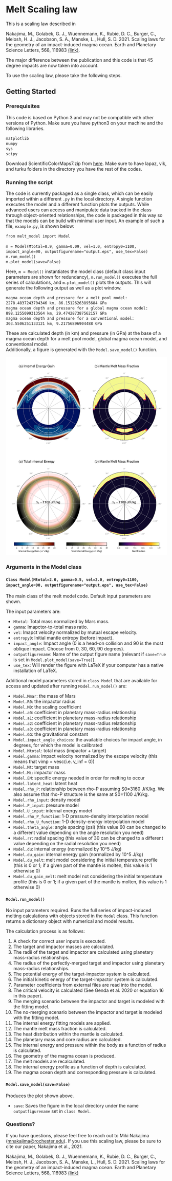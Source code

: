 # Melt Scaling law 

This is a scaling law described in 

Nakajima, M., Golabek, G. J., Wuennemann, K., Rubie, D. C., Burger, C., Melosh, H. J., Jacobson, S. A., Manske, L., Hull, S. D. 2021. Scaling laws for the geometry of an impact-induced magma ocean. Earth and Planetary Science Letters, 568, 116983 [(link)](https://www.sciencedirect.com/science/article/pii/S0012821X21002429).

The major difference between the publication and this code is that 45 degree impacts are now taken into account.

To use the scaling law, please take the following steps.

## Getting Started


### Prerequisites

This code is based on Python 3 and may not be compatible with other versions of Python. Make sure you have python3 on your machine and the following libraries.

```
matplotlib
numpy
sys
scipy

```

Download ScientificColorMaps7.zip from [here](https://zenodo.org/record/5501399#.YlSGbzfMIqs). Make sure to have lapaz, vik, and turku folders in the directory you have the rest of the codes.


### Running the script

The code is currently packaged as a single class, which can be easily imported within a different `.py` in the local directory.
A single function executes the model and a different function plots the outputs. While advanced users can access and manipulate data tracked in the class through object-oriented relationships, the code is packaged in this way so that the models can be build with minimal user input.
An example of such a file, `example.py`, is shown below:

```
from melt_model import Model

m = Model(Mtotal=8.9, gamma=0.09, vel=1.0, entropy0=1100, impact_angle=90, outputfigurename="output.eps", use_tex=False)
m.run_model()
m.plot_model(save=False)
```

Here, `m = Model()` instantiates the model class (default class input parameters are shown for redundancy), `m.run_model()` executes the full series of calculations, and `m.plot_model()` plots the outputs.
This will generate the following output as well as a plot window.

```
magma ocean depth and pressure for a melt pool model: 2278.4837243704346 km, 86.15126263895684 GPa
magma ocean depth and pressure for a global magma ocean model: 898.1255099313564 km, 29.474287387562157 GPa
magma ocean depth and pressure for a conventional model: 303.5506251133121 km, 9.21756896904488 GPa
```

These are calculated depth (in km) and pressure (in GPa) at the base of a magma ocean depth for a melt pool model, global magma ocean model, and conventional model. <br />
Additionally, a figure is generated with the `Model.save_model()` function. <br />

![output.png](https://github.com/mikinakajima/MeltScalingLaw/blob/master/output.png)

### Arguments in the Model class

#### `Class Model(Mtotal=2.0, gamma=0.5, vel=2.0, entropy0=1100, impact_angle=90, outputfigurename="output.eps", use_tex=False)`
The main class of the melt model code. Default input parameters are shown.

The input parameters are:
- `Mtotal`: Total mass normalized by Mars mass.
- `gamma`: Imapctor-to-total mass ratio.
- `vel`: Imapct velocity normalized by mutual escape velocity.
- `entropy0`: Initial mantle entropy (before impact).
- `impact_angle`: Impact angle (0 is a head-on collision and 90 is the most oblique impact. Choose from 0, 30, 60, 90 degrees).
- `outputfigurename`: Name of the output figure name (relevant if `save=True` is set in `Model.plot_model(save=True)`).
- `use_tex`: Will render the figure with LaTeX if your computer has a native installation of LaTeX.

Additional model parameters stored in `class Model` that are available for access and updated after running `Model.run_model()` are:
- `Model.Mmar`: the mass of Mars
- `Model.R0`: the impactor radius
- `Model.M0`: the scaling coefficient
- `Model.a0`: coefficient in planetary mass-radius relationship
- `Model.a1`: coefficient in planetary mass-radius relationship
- `Model.a2`: coefficient in planetary mass-radius relationship
- `Model.a3`: coefficient in planetary mass-radius relationship
- `Model.GG`: the gravitational constant
- `Model.impact_angle_choices`: the available choices for impact angle, in degrees, for which the model is calibrated
- `Model.Mtotal`: total mass (impactor + target)
- `Model.gamma`: impact velocity normalized by the escape velocity (this means that vimp = vesc(i.e. v_inf = 0))
- `Model.Mt`: target mass
- `Model.Mi`: impactor mass
- `Model.EM`: specific energy needed in order for melting to occur
- `Model.latent_heat`: latent heat
- `Model.rho_P`: relationship between rho-P assuming S0=3160 J/K/kg. We also assume that rho-P structure is the same at S0=1100 J/K/kg.
- `Model.rho_input`: density model
- `Model.P_input`: pressure model
- `Model.U_input`: internal energy model
- `Model.rho_P_function`: 1-D pressure-density interpolation model
- `Model.rho_U_function`:  1-D density-energy interpolation model
- `Model.theta_angle`: angle spacing (psi) (this value 60 can be changed to a different value depending on the angle resolution you need)
- `Model.rr`: radial spacing (this value of 30 can be changed to a different value depending on the radial resolution you need)
- `Model.du`: internal energy (normalized by 10^5 J/kg)
- `Model.du_gain`: internal energy gain (normalized by 10^5 J/kg)
- `Model.du_melt`: melt model considering the initial temperature profile (this is 0 or 1; if a given part of the mantle is molten, this value is 1 otherwise 0)
- `Model.du_gain_melt`: melt model not considering the initial temperature profile (this is 0 or 1; if a given part of the mantle is molten, this value is 1 otherwise 0)

#### `Model.run_model()`

No input parameters required. Runs the full series of impact-induced melting calculations with objects stored in the `Model` class.
This function returns a dictionary object with numerical and model results.

The calculation process is as follows:
1. A check for correct user inputs is executed.
2. The target and impactor masses are calculated.
3. The radii of the target and impactor are calculated using planetary mass-radius relationships.
4. The radius of the perfectly-merged target and impactor using planetary mass-radius relationships.
5. The potential energy of the target-impactor system is calculated.
6. The initial kinetic energy of the target-impactor system is calculated.
7. Parameter coefficients from external files are read into the model.
8. The critical velocity is calculated (See Genda et al. 2020 or equation 16 in this paper).
9. The merging scenario between the impactor and target is modeled with the fitting model.
10. The no-merging scenario between the impactor and target is modeled with the fitting model.
11. The internal energy fitting models are applied.
12. The mantle melt mass fraction is calculated.
13. The heat distribution within the mantle is calculated.
14. The planetary mass and core radius are calculated.
15. The internal energy and pressure within the body as a function of radius is calculated.
16. The geometry of the magma ocean is produced.
17. The melt models are recalculated.
18. The internal energy profile as a function of depth is calculated.
19. The magma ocean depth and corresponding pressure is calculated.

#### `Model.save_model(save=False)`
Produces the plot shown above.

- `save`: Saves the figure in the local directory under the name `outputfigurename` set in `class Model`.


### Questions?

If you have questions, please feel free to reach out to Miki Nakajima (mnakajima@rochester.edu). If you use this scaling law, please be sure to cite our paper, Nakajima et al., 2021. 

Nakajima, M., Golabek, G. J., Wuennemann, K., Rubie, D. C., Burger, C., Melosh, H. J., Jacobson, S. A., Manske, L., Hull, S. D. 2021. Scaling laws for the geometry of an impact-induced magma ocean. Earth and Planetary Science Letters, 568, 116983 [(link)](https://www.sciencedirect.com/science/article/pii/S0012821X21002429)


